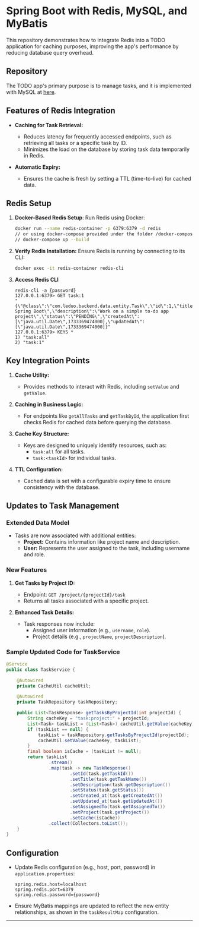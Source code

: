 # Spring Boot with Redis, MySQL, and MyBatis

This repository demonstrates how to integrate Redis into a TODO application for caching purposes, improving the app's performance by reducing database query overhead.

## Repository
The TODO app's primary purpose is to manage tasks, and it is implemented with MySQL at [here](https://github.com/leduoyang/mysql-mybatis-app).

## Features of Redis Integration
- **Caching for Task Retrieval:**
  - Reduces latency for frequently accessed endpoints, such as retrieving all tasks or a specific task by ID.
  - Minimizes the load on the database by storing task data temporarily in Redis.

- **Automatic Expiry:**
  - Ensures the cache is fresh by setting a TTL (time-to-live) for cached data.

## Redis Setup
1. **Docker-Based Redis Setup**:
   Run Redis using Docker:
   ```bash
   docker run --name redis-container -p 6379:6379 -d redis
   // or using docker-compose provided under the folder /docker-compose to build containers of MySQL and Redis
   // docker-compose up --build
   ```
2. **Verify Redis Installation:**
   Ensure Redis is running by connecting to its CLI:
   ```bash
   docker exec -it redis-container redis-cli
   ```
3. **Access Redis CLI**
   ```
   redis-cli -a {password}
   127.0.0.1:6379> GET task:1
   "{\"@class\":\"com.leduo.backend.data.entity.Task\",\"id\":1,\"title\":\"Learn Spring Boot\",\"description\":\"Work on a simple to-do app project\",\"status\":\"PENDING\",\"createdAt\":[\"java.util.Date\",1733369474000],\"updatedAt\":[\"java.util.Date\",1733369474000]}"
   127.0.0.1:6379> KEYS *
   1) "task:all"
   2) "task:1"
   ``` 

## Key Integration Points

1. **Cache Utility:**
   - Provides methods to interact with Redis, including `setValue` and `getValue`.

2. **Caching in Business Logic:**
   - For endpoints like `getAllTasks` and `getTaskById`, the application first checks Redis for cached data before querying the database.

3. **Cache Key Structure:**
   - Keys are designed to uniquely identify resources, such as:
     - `task:all` for all tasks.
     - `task:<taskId>` for individual tasks.

4. **TTL Configuration:**
   - Cached data is set with a configurable expiry time to ensure consistency with the database.

## Updates to Task Management

### Extended Data Model
- Tasks are now associated with additional entities:
  - **Project:** Contains information like project name and description.
  - **User:** Represents the user assigned to the task, including username and role.

### New Features
1. **Get Tasks by Project ID:**
   - Endpoint: `GET /project/{projectId}/task`
   - Returns all tasks associated with a specific project.

2. **Enhanced Task Details:**
   - Task responses now include:
     - Assigned user information (e.g., `username`, `role`).
     - Project details (e.g., `projectName`, `projectDescription`).

### Sample Updated Code for TaskService

```java
@Service
public class TaskService {

    @Autowired
    private CacheUtil cacheUtil;

    @Autowired
    private TaskRepository taskRepository;

    public List<TaskResponse> getTasksByProjectId(int projectId) {
        String cacheKey = "task:project:" + projectId;
        List<Task> taskList = (List<Task>) cacheUtil.getValue(cacheKey);
        if (taskList == null) {
            taskList = taskRepository.getTasksByProjectId(projectId);
            cacheUtil.setValue(cacheKey, taskList);
        }
        final boolean isCache = (taskList != null);
        return taskList
                .stream()
                .map(task -> new TaskResponse()
                        .setId(task.getTaskId())
                        .setTitle(task.getTaskName())
                        .setDescription(task.getDescription())
                        .setStatus(task.getStatus())
                        .setCreated_at(task.getCreatedAt())
                        .setUpdated_at(task.getUpdatedAt())
                        .setAssignedTo(task.getAssignedTo())
                        .setProject(task.getProject())
                        .setCache(isCache))
                .collect(Collectors.toList());
    }
}
```

## Configuration

- Update Redis configuration (e.g., host, port, password) in `application.properties`:
  ```properties
  spring.redis.host=localhost
  spring.redis.port=6379
  spring.redis.password={password}
  ```

- Ensure MyBatis mappings are updated to reflect the new entity relationships, as shown in the `taskResultMap` configuration.

---
